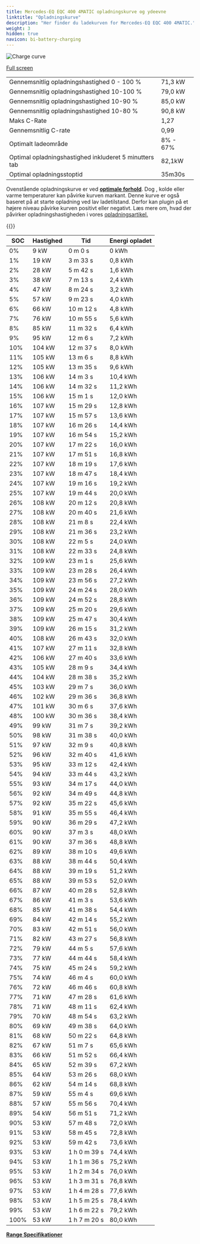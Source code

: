 ```yaml
---
title: Mercedes-EQ EQC 400 4MATIC opladningskurve og ydeevne
linktitle: "Opladningskurve"
description: "Her finder du ladekurven for Mercedes-EQ EQC 400 4MATIC."
weight: 3
hidden: true
navicon: bi-battery-charging
---
```

<!-- markdownlint-disable MD033 -->
<img src="../chargingcurve.svg" alt="Charge curve" class="img-fluid">

[Full screen](/models/mercedes/eqc/eqc_400_4matic/chargingcurve.svg)


<table class="table table-striped border">
<tbody>
<tr>
<td>Gennemsnitlig opladningshastighed 0 - 100 %</td><td>71,3 kW</td>
</tr>
<tr>
<td>Gennemsnitlig opladningshastighed 10-100 %</td><td>79,0 kW</td>
</tr>
<tr>
<td>Gennemsnitlig opladningshastighed 10-90 %</td><td>85,0 kW</td>
</tr>
<tr>
<td>Gennemsnitlig opladningshastighed 10-80 %</td><td>90,8 kW</td>
</tr>
<tr>
<td>Maks C-Rate</td><td>1,27</td>
</tr>
<tr>
<td>Gennemsnitlig C-rate</td><td>0,99</td>
</tr>
<tr>
<td>Optimalt ladeområde</td><td>8% - 67%</td>
</tr>
<tr>
<td>Optimal opladningshastighed inkluderet 5 minutters tab</td><td>82,1kW</td>
</tr>
<tr>
<td>Optimal opladningsstoptid</td><td>35m30s</td>
</tr>
</tbody>
</table>


Ovenstående opladningskurve er ved **[optimale forhold](../../../../../technology/battery/charging/#temperatur)**. Dog , kolde eller varme temperaturer kan påvirke kurven markant. Denne kurve er også baseret på at starte opladning ved lav ladetilstand. Derfor kan plugin på et højere niveau påvirke kurven positivt eller negativt. Læs mere om, hvad der påvirker opladningshastigheden i vores [opladningsartikel.](../../../../../technology/battery/charging/)


{{<evkxdisplayaddarticle />}}
<table class="table table-striped border">
<thead>
<tr><th>SOC</th><th>Hastighed</th><th>Tid</th><th>Energi opladet</th></tr>
</thead>
<tbody>
<tr>
<td>0%</td><td>9 kW</td><td> 0 m 0 s </td><td>0 kWh </td>
</tr>
<tr>
<td>1%</td><td>19 kW</td><td> 3 m 33 s </td><td>0,8 kWh </td>
</tr>
<tr>
<td>2%</td><td>28 kW</td><td> 5 m 42 s </td><td>1,6 kWh </td>
</tr>
<tr>
<td>3%</td><td>38 kW</td><td> 7 m 13 s </td><td>2,4 kWh </td>
</tr>
<tr>
<td>4%</td><td>47 kW</td><td> 8 m 24 s </td><td>3,2 kWh </td>
</tr>
<tr>
<td>5%</td><td>57 kW</td><td> 9 m 23 s </td><td>4,0 kWh </td>
</tr>
<tr>
<td>6%</td><td>66 kW</td><td> 10 m 12 s </td><td>4,8 kWh </td>
</tr>
<tr>
<td>7%</td><td>76 kW</td><td> 10 m 55 s </td><td>5,6 kWh </td>
</tr>
<tr>
<td>8%</td><td>85 kW</td><td> 11 m 32 s </td><td>6,4 kWh </td>
</tr>
<tr>
<td>9%</td><td>95 kW</td><td> 12 m 6 s </td><td>7,2 kWh </td>
</tr>
<tr>
<td>10%</td><td>104 kW</td><td> 12 m 37 s </td><td>8,0 kWh </td>
</tr>
<tr>
<td>11%</td><td>105 kW</td><td> 13 m 6 s </td><td>8,8 kWh </td>
</tr>
<tr>
<td>12%</td><td>105 kW</td><td> 13 m 35 s </td><td>9,6 kWh </td>
</tr>
<tr>
<td>13%</td><td>106 kW</td><td> 14 m 3 s </td><td>10,4 kWh </td>
</tr>
<tr>
<td>14%</td><td>106 kW</td><td> 14 m 32 s </td><td>11,2 kWh </td>
</tr>
<tr>
<td>15%</td><td>106 kW</td><td> 15 m 1 s </td><td>12,0 kWh </td>
</tr>
<tr>
<td>16%</td><td>107 kW</td><td> 15 m 29 s </td><td>12,8 kWh </td>
</tr>
<tr>
<td>17%</td><td>107 kW</td><td> 15 m 57 s </td><td>13,6 kWh </td>
</tr>
<tr>
<td>18%</td><td>107 kW</td><td> 16 m 26 s </td><td>14,4 kWh </td>
</tr>
<tr>
<td>19%</td><td>107 kW</td><td> 16 m 54 s </td><td>15,2 kWh </td>
</tr>
<tr>
<td>20%</td><td>107 kW</td><td> 17 m 22 s </td><td>16,0 kWh </td>
</tr>
<tr>
<td>21%</td><td>107 kW</td><td> 17 m 51 s </td><td>16,8 kWh </td>
</tr>
<tr>
<td>22%</td><td>107 kW</td><td> 18 m 19 s </td><td>17,6 kWh </td>
</tr>
<tr>
<td>23%</td><td>107 kW</td><td> 18 m 47 s </td><td>18,4 kWh </td>
</tr>
<tr>
<td>24%</td><td>107 kW</td><td> 19 m 16 s </td><td>19,2 kWh </td>
</tr>
<tr>
<td>25%</td><td>107 kW</td><td> 19 m 44 s </td><td>20,0 kWh </td>
</tr>
<tr>
<td>26%</td><td>108 kW</td><td> 20 m 12 s </td><td>20,8 kWh </td>
</tr>
<tr>
<td>27%</td><td>108 kW</td><td> 20 m 40 s </td><td>21,6 kWh </td>
</tr>
<tr>
<td>28%</td><td>108 kW</td><td> 21 m 8 s </td><td>22,4 kWh </td>
</tr>
<tr>
<td>29%</td><td>108 kW</td><td> 21 m 36 s </td><td>23,2 kWh </td>
</tr>
<tr>
<td>30%</td><td>108 kW</td><td> 22 m 5 s </td><td>24,0 kWh </td>
</tr>
<tr>
<td>31%</td><td>108 kW</td><td> 22 m 33 s </td><td>24,8 kWh </td>
</tr>
<tr>
<td>32%</td><td>109 kW</td><td> 23 m 1 s </td><td>25,6 kWh </td>
</tr>
<tr>
<td>33%</td><td>109 kW</td><td> 23 m 28 s </td><td>26,4 kWh </td>
</tr>
<tr>
<td>34%</td><td>109 kW</td><td> 23 m 56 s </td><td>27,2 kWh </td>
</tr>
<tr>
<td>35%</td><td>109 kW</td><td> 24 m 24 s </td><td>28,0 kWh </td>
</tr>
<tr>
<td>36%</td><td>109 kW</td><td> 24 m 52 s </td><td>28,8 kWh </td>
</tr>
<tr>
<td>37%</td><td>109 kW</td><td> 25 m 20 s </td><td>29,6 kWh </td>
</tr>
<tr>
<td>38%</td><td>109 kW</td><td> 25 m 47 s </td><td>30,4 kWh </td>
</tr>
<tr>
<td>39%</td><td>109 kW</td><td> 26 m 15 s </td><td>31,2 kWh </td>
</tr>
<tr>
<td>40%</td><td>108 kW</td><td> 26 m 43 s </td><td>32,0 kWh </td>
</tr>
<tr>
<td>41%</td><td>107 kW</td><td> 27 m 11 s </td><td>32,8 kWh </td>
</tr>
<tr>
<td>42%</td><td>106 kW</td><td> 27 m 40 s </td><td>33,6 kWh </td>
</tr>
<tr>
<td>43%</td><td>105 kW</td><td> 28 m 9 s </td><td>34,4 kWh </td>
</tr>
<tr>
<td>44%</td><td>104 kW</td><td> 28 m 38 s </td><td>35,2 kWh </td>
</tr>
<tr>
<td>45%</td><td>103 kW</td><td> 29 m 7 s </td><td>36,0 kWh </td>
</tr>
<tr>
<td>46%</td><td>102 kW</td><td> 29 m 36 s </td><td>36,8 kWh </td>
</tr>
<tr>
<td>47%</td><td>101 kW</td><td> 30 m 6 s </td><td>37,6 kWh </td>
</tr>
<tr>
<td>48%</td><td>100 kW</td><td> 30 m 36 s </td><td>38,4 kWh </td>
</tr>
<tr>
<td>49%</td><td>99 kW</td><td> 31 m 7 s </td><td>39,2 kWh </td>
</tr>
<tr>
<td>50%</td><td>98 kW</td><td> 31 m 38 s </td><td>40,0 kWh </td>
</tr>
<tr>
<td>51%</td><td>97 kW</td><td> 32 m 9 s </td><td>40,8 kWh </td>
</tr>
<tr>
<td>52%</td><td>96 kW</td><td> 32 m 40 s </td><td>41,6 kWh </td>
</tr>
<tr>
<td>53%</td><td>95 kW</td><td> 33 m 12 s </td><td>42,4 kWh </td>
</tr>
<tr>
<td>54%</td><td>94 kW</td><td> 33 m 44 s </td><td>43,2 kWh </td>
</tr>
<tr>
<td>55%</td><td>93 kW</td><td> 34 m 17 s </td><td>44,0 kWh </td>
</tr>
<tr>
<td>56%</td><td>92 kW</td><td> 34 m 49 s </td><td>44,8 kWh </td>
</tr>
<tr>
<td>57%</td><td>92 kW</td><td> 35 m 22 s </td><td>45,6 kWh </td>
</tr>
<tr>
<td>58%</td><td>91 kW</td><td> 35 m 55 s </td><td>46,4 kWh </td>
</tr>
<tr>
<td>59%</td><td>90 kW</td><td> 36 m 29 s </td><td>47,2 kWh </td>
</tr>
<tr>
<td>60%</td><td>90 kW</td><td> 37 m 3 s </td><td>48,0 kWh </td>
</tr>
<tr>
<td>61%</td><td>90 kW</td><td> 37 m 36 s </td><td>48,8 kWh </td>
</tr>
<tr>
<td>62%</td><td>89 kW</td><td> 38 m 10 s </td><td>49,6 kWh </td>
</tr>
<tr>
<td>63%</td><td>88 kW</td><td> 38 m 44 s </td><td>50,4 kWh </td>
</tr>
<tr>
<td>64%</td><td>88 kW</td><td> 39 m 19 s </td><td>51,2 kWh </td>
</tr>
<tr>
<td>65%</td><td>88 kW</td><td> 39 m 53 s </td><td>52,0 kWh </td>
</tr>
<tr>
<td>66%</td><td>87 kW</td><td> 40 m 28 s </td><td>52,8 kWh </td>
</tr>
<tr>
<td>67%</td><td>86 kW</td><td> 41 m 3 s </td><td>53,6 kWh </td>
</tr>
<tr>
<td>68%</td><td>85 kW</td><td> 41 m 38 s </td><td>54,4 kWh </td>
</tr>
<tr>
<td>69%</td><td>84 kW</td><td> 42 m 14 s </td><td>55,2 kWh </td>
</tr>
<tr>
<td>70%</td><td>83 kW</td><td> 42 m 51 s </td><td>56,0 kWh </td>
</tr>
<tr>
<td>71%</td><td>82 kW</td><td> 43 m 27 s </td><td>56,8 kWh </td>
</tr>
<tr>
<td>72%</td><td>79 kW</td><td> 44 m 5 s </td><td>57,6 kWh </td>
</tr>
<tr>
<td>73%</td><td>77 kW</td><td> 44 m 44 s </td><td>58,4 kWh </td>
</tr>
<tr>
<td>74%</td><td>75 kW</td><td> 45 m 24 s </td><td>59,2 kWh </td>
</tr>
<tr>
<td>75%</td><td>74 kW</td><td> 46 m 4 s </td><td>60,0 kWh </td>
</tr>
<tr>
<td>76%</td><td>72 kW</td><td> 46 m 46 s </td><td>60,8 kWh </td>
</tr>
<tr>
<td>77%</td><td>71 kW</td><td> 47 m 28 s </td><td>61,6 kWh </td>
</tr>
<tr>
<td>78%</td><td>71 kW</td><td> 48 m 11 s </td><td>62,4 kWh </td>
</tr>
<tr>
<td>79%</td><td>70 kW</td><td> 48 m 54 s </td><td>63,2 kWh </td>
</tr>
<tr>
<td>80%</td><td>69 kW</td><td> 49 m 38 s </td><td>64,0 kWh </td>
</tr>
<tr>
<td>81%</td><td>68 kW</td><td> 50 m 22 s </td><td>64,8 kWh </td>
</tr>
<tr>
<td>82%</td><td>67 kW</td><td> 51 m 7 s </td><td>65,6 kWh </td>
</tr>
<tr>
<td>83%</td><td>66 kW</td><td> 51 m 52 s </td><td>66,4 kWh </td>
</tr>
<tr>
<td>84%</td><td>65 kW</td><td> 52 m 39 s </td><td>67,2 kWh </td>
</tr>
<tr>
<td>85%</td><td>64 kW</td><td> 53 m 26 s </td><td>68,0 kWh </td>
</tr>
<tr>
<td>86%</td><td>62 kW</td><td> 54 m 14 s </td><td>68,8 kWh </td>
</tr>
<tr>
<td>87%</td><td>59 kW</td><td> 55 m 4 s </td><td>69,6 kWh </td>
</tr>
<tr>
<td>88%</td><td>57 kW</td><td> 55 m 56 s </td><td>70,4 kWh </td>
</tr>
<tr>
<td>89%</td><td>54 kW</td><td> 56 m 51 s </td><td>71,2 kWh </td>
</tr>
<tr>
<td>90%</td><td>53 kW</td><td> 57 m 48 s </td><td>72,0 kWh </td>
</tr>
<tr>
<td>91%</td><td>53 kW</td><td> 58 m 45 s </td><td>72,8 kWh </td>
</tr>
<tr>
<td>92%</td><td>53 kW</td><td> 59 m 42 s </td><td>73,6 kWh </td>
</tr>
<tr>
<td>93%</td><td>53 kW</td><td>1 h 0 m 39 s </td><td>74,4 kWh </td>
</tr>
<tr>
<td>94%</td><td>53 kW</td><td>1 h 1 m 36 s </td><td>75,2 kWh </td>
</tr>
<tr>
<td>95%</td><td>53 kW</td><td>1 h 2 m 34 s </td><td>76,0 kWh </td>
</tr>
<tr>
<td>96%</td><td>53 kW</td><td>1 h 3 m 31 s </td><td>76,8 kWh </td>
</tr>
<tr>
<td>97%</td><td>53 kW</td><td>1 h 4 m 28 s </td><td>77,6 kWh </td>
</tr>
<tr>
<td>98%</td><td>53 kW</td><td>1 h 5 m 25 s </td><td>78,4 kWh </td>
</tr>
<tr>
<td>99%</td><td>53 kW</td><td>1 h 6 m 22 s </td><td>79,2 kWh </td>
</tr>
<tr>
<td>100%</td><td>53 kW</td><td>1 h 7 m 20 s </td><td>80,0 kWh </td>
</tr>
</tbody>
</table>

<div class="mt-3 mb-3">
<a href="../rangeandconsumption/" class="text-decoration-none text-black">
<strong><i class="bi-arrow-left"></i> Range </strong>
</a>
<a href="../specifications/" class="text-decoration-none text-black float-end">
<strong>Specifikationer <i class="bi-arrow-right"></i></strong>
</a>
</div>
